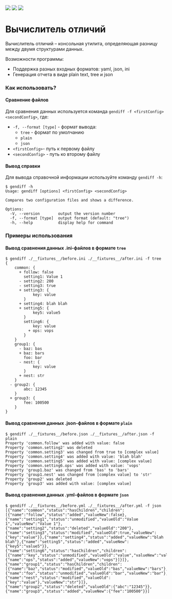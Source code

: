 <a href="https://codeclimate.com/github/sandraLbdv/frontend-project-lvl2/maintainability"><img src="https://api.codeclimate.com/v1/badges/d9309cd8c7addf6c635d/maintainability" /></a> <a href="https://codeclimate.com/github/sandraLbdv/frontend-project-lvl2/test_coverage"><img src="https://api.codeclimate.com/v1/badges/d9309cd8c7addf6c635d/test_coverage" /></a>
![](https://github.com/sandraLbdv/frontend-project-lvl2/workflows/Node/badge.svg)

# Вычислитель отличий

Вычислитель отличий – консольная утилита, определяющая разницу между двумя структурами данных. 

Возможности программы:

   - Поддержка разных входных форматов: yaml, json, ini
   - Генерация отчета в виде plain text, tree и json

### Как использовать?

#### Сравнение файлов
Для сравнения данных используется команда `gendiff -f <firstConfig> <secondConfig>`, где:
- `-f, --format [type]` - формат вывода:
   - `tree` - формат по умолчанию
   - `plain`
   - `json`
- `<firstConfig>`- путь к первому файлу
- `<secondConfig>` - путь ко второму файлу

#### Вывод справки
Для вывода справочной информации используйте команду `gendiff -h`:
```
$ gendiff -h
Usage: gendiff [options] <firstConfig> <secondConfig>

Compares two configuration files and shows a difference.

Options:
  -V, --version        output the version number
  -f, --format [type]  output format (default: "tree")
  -h, --help           display help for command
 ```

### Примеры использования

#### Вывод сравнения данных .ini-файлов в формате `tree`
```
$ gendiff ./__fixtures__/before.ini ./__fixtures__/after.ini -f tree
{
    common: {
      + follow: false
        setting1: Value 1
      - setting2: 200
      - setting3: true
      + setting3: {
            key: value
        }
      + setting4: blah blah
      + setting5: {
            key5: value5
        }
        setting6: {
            key: value
          + ops: vops
        }
    }
    group1: {
      - baz: bas
      + baz: bars
        foo: bar
      - nest: {
            key: value
        }
      + nest: str
    }
  - group2: {
        abc: 12345
    }
  + group3: {
        fee: 100500
    }
}
```

#### Вывод сравнения данных .json-файлов в формате `plain`
```
$ gendiff ./__fixtures__/before.json ./__fixtures__/after.json -f plain
Property 'common.follow' was added with value: false
Property 'common.setting2' was deleted
Property 'common.setting3' was changed from true to [complex value]
Property 'common.setting4' was added with value: 'blah blah'
Property 'common.setting5' was added with value: [complex value]
Property 'common.setting6.ops' was added with value: 'vops'
Property 'group1.baz' was changed from 'bas' to 'bars'
Property 'group1.nest' was changed from [complex value] to 'str'
Property 'group2' was deleted
Property 'group3' was added with value: [complex value]
```

#### Вывод сравнения данных .yml-файлов в формате `json`
```
$ gendiff ./__fixtures__/before.yml ./__fixtures__/after.yml -f json
[{"name":"common","status":"hasChildren","children":[{"name":"follow","status":"added","valueNew":false},{"name":"setting1","status":"unmodified","valueOld":"Value 1","valueNew":"Value 1"},{"name":"setting2","status":"deleted","valueOld":"200"},{"name":"setting3","status":"modified","valueOld":true,"valueNew":{"key":"value"}},{"name":"setting4","status":"added","valueNew":"blah blah"},{"name":"setting5","status":"added","valueNew":{"key5":"value5"}},{"name":"setting6","status":"hasChildren","children":[{"name":"key","status":"unmodified","valueOld":"value","valueNew":"value"},{"name":"ops","status":"added","valueNew":"vops"}]}]},{"name":"group1","status":"hasChildren","children":[{"name":"baz","status":"modified","valueOld":"bas","valueNew":"bars"},{"name":"foo","status":"unmodified","valueOld":"bar","valueNew":"bar"},{"name":"nest","status":"modified","valueOld":{"key":"value"},"valueNew":"str"}]},{"name":"group2","status":"deleted","valueOld":{"abc":"12345"}},{"name":"group3","status":"added","valueNew":{"fee":"100500"}}]
```
